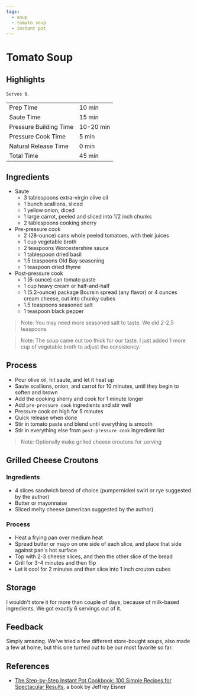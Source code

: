 ```yaml
---
tags:
  - soup
  - tomato soup
  - instant pot
---
```


# Tomato Soup

## Highlights

`Serves 6`.

| | |
|----|-----|
| Prep Time             | 10 min    |
| Saute Time            | 15 min    |
| Pressure Building Time| 10-20 min |
| Pressure Cook Time    | 5 min     |
| Natural Release Time  | 0 min     |
| Total Time            | 45 min    |

## Ingredients

* Saute
    * 3 tablespoons extra-virgin olive oil
    * 1 bunch scallions, sliced
    * 1 yellow onion, diced
    * 1 large carrot, peeled and sliced into 1/2 inch chunks
    * 2 tablespoons cooking sherry
* Pre-pressure cook
    * 2 (28-ounce) cans whole peeled tomatoes, with their juices
    * 1 cup vegetable broth
    * 2 teaspoons Worcestershire sauce
    * 1 tablespoon dried basil
    * 1.5 teaspoons Old Bay seasoning
    * 1 teaspoon dried thyme
* Post-pressure cook
    * 1 (6-ounce) can tomato paste
    * 1 cup heavy cream or half-and-half
    * 1 (5.2-ounce) package Boursin spread (any flavor) or 4 ounces cream cheese, cut into chunky cubes
    * 1.5 teaspoons seasoned salt
    * 1 teaspoon black pepper

> Note: You may need more seasoned salt to taste. We did 2-2.5 teaspoons

> Note: The soup came out too thick for our taste. I just added 1 more cup of vegetable broth to adjust the consistency.

## Process

* Pour olive oil, hit saute, and let it heat up
* Saute scallions, onion, and carrot for 10 minutes, until they begin to soften and brown
* Add the cooking sherry and cook for 1 minute longer
* Add `pre-pressure cook` ingredients and stir well
* Pressure cook on high for 5 minutes
* Quick release when done
* Stir in tomato paste and blend until everything is smooth
* Stir in everything else from `post-pressure cook` ingredient list

> Note: Optionally make grilled cheese croutons for serving

## Grilled Cheese Croutons

### Ingredients

* 4 slices sandwich bread of choice (pumpernickel swirl or rye suggested by the author)
* Butter or mayonnaise
* Sliced melty cheese (american suggested by the author)

### Process

* Heat a frying pan over medium heat
* Spread butter or mayo on one side of each slice, and place that side against pan's hot surface
* Top with 2-3 cheese slices, and then the other slice of the bread
* Grill for 3-4 minutes and then flip
* Let it cool for 2 minutes and then slice into 1 inch crouton cubes

## Storage

I wouldn't store it for more than couple of days, because of milk-based ingredients. We got exactly 6 servings out of it.

## Feedback

Simply amazing. We've tried a few different store-bought soups, also made a few at home, but this one turned out to be our most favorite so far.

## References

* [The Step-by-Step Instant Pot Cookbook: 100 Simple Recipes for Spectacular Results](https://www.amazon.com/Step-Step-Instant-Pot-Cookbook/dp/0316460834/), a book by Jeffrey Eisner
